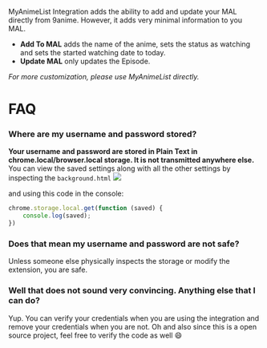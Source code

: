 MyAnimeList Integration adds the ability to add and update your MAL  directly from 9anime. However, it adds very minimal information to you MAL. 
* **Add To MAL** adds the name of the anime, sets the status as watching and sets the started watching date to today.
* **Update MAL** only updates the Episode. 

*For more customization, please use MyAnimeList directly.*

# FAQ
### Where are my username and password stored?
**Your username and password are stored in Plain Text in chrome.local/browser.local storage. It is not transmitted anywhere else.** 
You can view the saved settings along with all the other settings by inspecting the `background.html`
![](https://preview.ibb.co/mU9vbQ/bg.png)

and using this code in the console:
```js
chrome.storage.local.get(function (saved) {
	console.log(saved);
})
```
### Does that mean my username and password are not safe?
Unless someone else physically inspects the storage or modify the extension, you are safe.

### Well that does not sound very convincing. Anything else that I can do?
Yup. You can verify your credentials when you are using the integration and remove your credentials when you are not. Oh and also since this is a open source project, feel free to verify the code as well 😄 